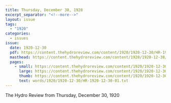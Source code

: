 ```yaml
---
title: Thursday, December 30, 1920
excerpt_separator: "<!--more-->"
layout: issue
tags:
  - "1920"
categories:
  - issues
issue:
  date: 1920-12-30
  pdf: https://content.thehydroreview.com/content/1920/1920-12-30/HR-1920-12-30.pdf
  masthead: https://content.thehydroreview.com/content/1920/1920-12-30/masthead/HR-1920-12-30.jpg
  pages:
    - small: https://content.thehydroreview.com/content/1920/1920-12-30/small/HR-1920-12-30-01.jpg
      large: https://content.thehydroreview.com/content/1920/1920-12-30/large/HR-1920-12-30-01.jpg
      thumb: https://content.thehydroreview.com/content/1920/1920-12-30/thumbnails/HR-1920-12-30-01.jpg
      text: words/1920/1920-12-30/HR-1920-12-30-01.txt
---
```


The Hydro Review from Thursday, December 30, 1920

<!--more-->

